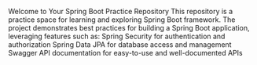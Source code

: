 Welcome to Your Spring Boot Practice Repository
This repository is a practice space for learning and exploring Spring Boot framework. The project demonstrates best practices for building a Spring Boot application, leveraging features such as:
Spring Security for authentication and authorization
Spring Data JPA for database access and management
Swagger API documentation for easy-to-use and well-documented APIs


